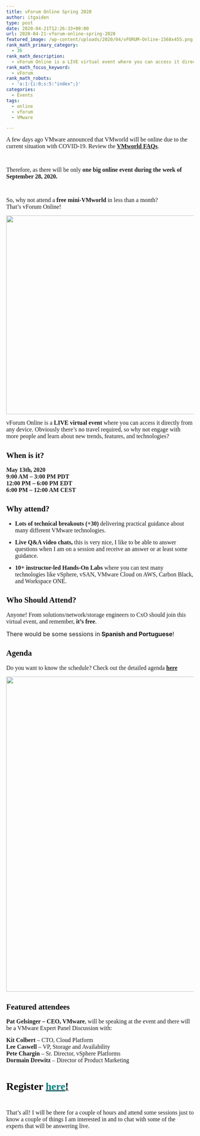 ```yaml
---
title: vForum Online Spring 2020
author: itgaiden
type: post
date: 2020-04-21T12:26:33+00:00
url: 2020-04-21-vforum-online-spring-2020
featured_image: /wp-content/uploads/2020/04/vFORUM-Online-1568x455.png
rank_math_primary_category:
  - 36
rank_math_description:
  - vForum Online is a LIVE virtual event where you can access it directly from any device. Obviously there’s no travel required, so why not engage with more people and learn about new trends, features, and technologies?
rank_math_focus_keyword:
  - vForum
rank_math_robots:
  - 'a:1:{i:0;s:5:"index";}'
categories:
  - Events
tags:
  - online
  - vforum
  - VMware

---
```

<span style="font-family: Nunito; font-size: 16px;">A few days ago VMware announced that VMworld will be online due to the current situation with COVID-19. Review the <a href="https://www.vmworld.com/en/us/faqs.html"><strong>VMworld FAQs</strong></a>.</span>

&nbsp;

<span style="font-family: Nunito; font-size: 16px;">Therefore, as there will be only <strong>one big online event during the week of September 28, 2020.</strong></span>

&nbsp;

<span style="font-size: 16px;"><span style="font-family: Nunito;">So, why not attend a <strong>free mini-VMworld</strong> in less than a month?<br /> </span><span style="font-family: Nunito;">That&#8217;s vForum Online!</span></span>

<span style="font-family: Nunito;"><img loading="lazy" class="alignnone wp-image-1679 size-full" src="http://wp.docker.localhost:8000/wp-content/uploads/2020/04/vFORUM-Online.png" alt="" width="1832" height="532" srcset="http://wp.docker.localhost:8000/wp-content/uploads/2020/04/vFORUM-Online.png 1832w, http://wp.docker.localhost:8000/wp-content/uploads/2020/04/vFORUM-Online-300x87.png 300w, http://wp.docker.localhost:8000/wp-content/uploads/2020/04/vFORUM-Online-1024x297.png 1024w, http://wp.docker.localhost:8000/wp-content/uploads/2020/04/vFORUM-Online-768x223.png 768w, http://wp.docker.localhost:8000/wp-content/uploads/2020/04/vFORUM-Online-1536x446.png 1536w, http://wp.docker.localhost:8000/wp-content/uploads/2020/04/vFORUM-Online-1568x455.png 1568w" sizes="(max-width: 1832px) 100vw, 1832px" /></span>

<span style="font-family: Nunito; font-size: 16px;">vForum Online is a <strong>LIVE virtual event</strong> where you can access it directly from any device. Obviously there’s no travel required, so why not engage with more people and learn about new trends, features, and technologies?</span>

## 

## **<span style="font-family: Nunito; color: #000000;">When is it?</span>**

<div class="title events-column__title">
  <span style="font-size: 16px;"><strong><span style="font-family: Nunito;">May 13th, 2020</span></strong></span>
</div>

<div>
</div>

<div class="date events-date">
  <span style="font-size: 16px;"><strong><span style="font-family: Nunito;">9:00 AM – 3:00 PM PDT</span></strong></span>
</div>

<div class="date events-date">
  <span style="font-size: 16px;"><strong><span style="font-family: Nunito;">12:00 PM – 6:00 PM EDT</span></strong></span>
</div>

<div>
  <span style="font-size: 16px;"><strong><span style="font-family: Nunito;">6:00 PM &#8211; 12:00 AM CEST</span></strong></span>
</div>

<div>
</div>

## <span style="font-family: Nunito; color: #000000;"><b>Why attend?</b></span>

  * <span style="font-family: Nunito; font-size: 16px;"><b>Lots of technical breakouts (+30) </b>delivering practical guidance about many different VMware technologies.</span>

  * <span style="font-family: Nunito; font-size: 16px;"><b>Live Q&A video chats, </b>this is very nice, I like to be able to answer questions when I am on a session and receive an answer or at least some guidance.</span>

  * <span style="font-family: Nunito; font-size: 16px;"><b>10+ instructor-led Hands-On Labs </b>where you can test many technologies like vSphere, vSAN, VMware Cloud on AWS, Carbon Black, and Workspace ONE.</span>

## 

## <span style="font-family: Nunito; color: #000000;"><b>Who Should Attend?</b></span>

<span style="font-size: 16px;"><span style="font-family: Nunito;">Anyone! From solutions/network/storage engineers to CxO should join this virtual event, a</span><span style="font-family: Nunito;">nd remember, <strong>it&#8217;s free</strong>.</span></span>

<span style="font-size: 16px;">There would be some sessions in<strong> Spanish and Portuguese</strong>!</span>

## 

## **<span style="font-family: Nunito; color: #000000;">Agenda</span>**

<span style="font-family: Nunito; font-size: 16px;">Do you want to know the schedule? Check out the detailed agenda <span style="text-decoration: underline;"><strong><a href="https://content.onlinexperiences.com/FileLibrary/2138/33/VMware-VForum-Spring2020-Agenda.pdf">here</a></strong></span></span>

<img loading="lazy" class="alignnone wp-image-1680 size-full" src="http://wp.docker.localhost:8000/wp-content/uploads/2020/04/VMware-VForum-Spring2020-Agenda.pdf.png" alt="" width="1367" height="843" srcset="http://wp.docker.localhost:8000/wp-content/uploads/2020/04/VMware-VForum-Spring2020-Agenda.pdf.png 1367w, http://wp.docker.localhost:8000/wp-content/uploads/2020/04/VMware-VForum-Spring2020-Agenda.pdf-300x185.png 300w, http://wp.docker.localhost:8000/wp-content/uploads/2020/04/VMware-VForum-Spring2020-Agenda.pdf-1024x631.png 1024w, http://wp.docker.localhost:8000/wp-content/uploads/2020/04/VMware-VForum-Spring2020-Agenda.pdf-768x474.png 768w" sizes="(max-width: 1367px) 100vw, 1367px" /> 

## 

## **<span style="font-family: Nunito; color: #000000;">Featured attendees</span>**

<span style="font-family: Nunito; font-size: 16px;"><strong>Pat Gelsinger &#8211; CEO, VMware</strong>, will be speaking at the event and there will be a VMware Expert Panel Discussion with:</span>

<span style="font-family: Nunito; font-size: 16px;"><b>Kit Colbert</b> &#8211; CTO, Cloud Platform</span>  
<span style="font-family: Nunito; font-size: 16px;"><b>Lee Caswell</b> &#8211; VP, Storage and Availability</span>  
<span style="font-family: Nunito; font-size: 16px;"><b>Pete Chargin</b> &#8211; Sr. Director, vSphere Platforms</span>  
<span style="font-family: Nunito; font-size: 16px;"><b>Dormain Drewitz</b> &#8211; Director of Product Marketing</span>

&nbsp;

<span style="font-family: Nunito;"><span style="font-size: 28px; color: #000000;"><strong>Register </strong></span><a href="https://www.vmware.com/learn/462228_vFO_REG.html"><strong><span style="font-size: 20px;"><span style="color: #000000;"><span style="font-size: 28px;"><span style="text-decoration: underline; color: #008080;">here</span>!</span></span></span></strong></a></span>

&nbsp;

<span style="font-family: Nunito; font-size: 16px;">That&#8217;s all! I will be there for a couple of hours and attend some sessions just to know a couple of things I am interested in and to chat with some of the experts that will be answering live.</span>